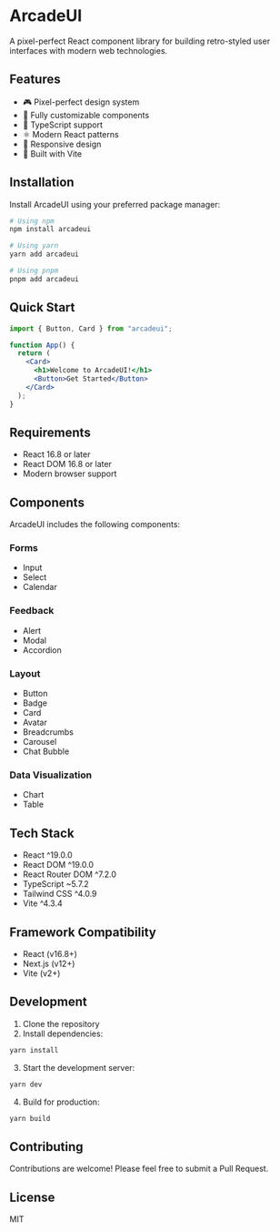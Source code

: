 # ArcadeUI

A pixel-perfect React component library for building retro-styled user interfaces with modern web technologies.

## Features

- 🎮 Pixel-perfect design system
- 🎯 Fully customizable components
- 📝 TypeScript support
- ⚛️ Modern React patterns
- 📱 Responsive design
- 🚀 Built with Vite

## Installation

Install ArcadeUI using your preferred package manager:

```bash
# Using npm
npm install arcadeui

# Using yarn
yarn add arcadeui

# Using pnpm
pnpm add arcadeui
```

## Quick Start

```jsx
import { Button, Card } from "arcadeui";

function App() {
  return (
    <Card>
      <h1>Welcome to ArcadeUI!</h1>
      <Button>Get Started</Button>
    </Card>
  );
}
```

## Requirements

- React 16.8 or later
- React DOM 16.8 or later
- Modern browser support

## Components

ArcadeUI includes the following components:

### Forms

- Input
- Select
- Calendar

### Feedback

- Alert
- Modal
- Accordion

### Layout

- Button
- Badge
- Card
- Avatar
- Breadcrumbs
- Carousel
- Chat Bubble

### Data Visualization

- Chart
- Table

## Tech Stack

- React ^19.0.0
- React DOM ^19.0.0
- React Router DOM ^7.2.0
- TypeScript ~5.7.2
- Tailwind CSS ^4.0.9
- Vite ^4.3.4

## Framework Compatibility

- React (v16.8+)
- Next.js (v12+)
- Vite (v2+)

## Development

1. Clone the repository
2. Install dependencies:

```bash
yarn install
```

3. Start the development server:

```bash
yarn dev
```

4. Build for production:

```bash
yarn build
```

## Contributing

Contributions are welcome! Please feel free to submit a Pull Request.

## License

MIT
